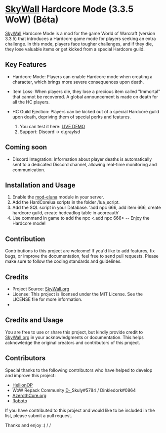 # [SkyWall](https://skywall.org) Hardcore Mode (3.3.5 WoW) (Béta)

[SkyWall](https://skywall.org) Hardcore Mode is a mod for the game World of Warcraft (version 3.3.5) that introduces a Hardcore game mode for players seeking an extra challenge. In this mode, players face tougher challenges, and if they die, they lose valuable items or get kicked from a special Hardcore guild.

## Key Features

- Hardcore Mode: Players can enable Hardcore mode when creating a character, which brings more severe consequences upon death.
- Item Loss: When players die, they lose a precious item called "Immortal" that cannot be recovered. A global announcement is made on death for all the HC players.
- HC Guild Ejection: Players can be kicked out of a special Hardcore guild upon death, depriving them of special perks and features.

  1. You can test it here: [LIVE DEMO ]( https://skywall.org )
  2. Support: Discord -> d.graylsd
## Coming soon
   * Discord Integration: Information about player deaths is automatically sent to a dedicated Discord channel, allowing real-time monitoring and communication.

## Installation and Usage

1. Enable the [mod-eluna](https://github.com/azerothcore/mod-eluna) module in your server.
2. Add the HardCorelua scripts in the folder /lua_script.
3. Add the SQL script in your Database. 'add npc 666, add item 666, create hardcore guild, create hcdeadlog table in acoreauth'
4. Use command in game to add the npc <.add npc 666>
-- Enjoy the Hardcore mode!

## Contribution

Contributions to this project are welcome! If you'd like to add features, fix bugs, or improve the documentation, feel free to send pull requests. Please make sure to follow the coding standards and guidelines.

## Credits

- Project Source: [SkyWall.org](https://skywall.org)
- License: This project is licensed under the MIT License. See the LICENSE file for more information.
- 
## Credits and Usage

You are free to use or share this project, but kindly provide credit to [SkyWall.org](https://github.com/stylo019/SkyWall-HardCore-Mode-3.3.5-WoW) in your acknowledgments or documentation. This helps acknowledge the original creators and contributors of this project.

## Contributors

Special thanks to the following contributors who have helped to develop and improve this project:

- [HellionOP](https://github.com/HellionOP/Lua-HardcoreMode)
- WoW Repack Community [D- ](https://discord.gg/xa7fPV9dgH) Skuly#5784 / Dinkledork#0864 
- [AzerothCore.org](https://github.com/AzerothCore)
- [Roboto ]( https://github.com/r-o-b-o-t-o )


If you have contributed to this project and would like to be included in the list, please submit a pull request.

Thanks and enjoy :)
/ /